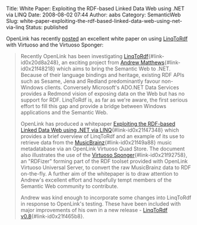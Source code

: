 Title: White Paper: Exploiting the RDF-based Linked Data Web using .NET via LINQ
Date: 2008-08-02 07:44
Author: aabs
Category: SemanticWeb
Slug: white-paper-exploiting-the-rdf-based-linked-data-web-using-net-via-linq
Status: published

OpenLink has recently [posted](http://www.openlinksw.com/dataspace/vdb/weblog/vdb%27s%20BLOG%20%5B136%5D) an excellent white paper on using [LinqToRdf](http://code.google.com/p/linqtordf) with Virtuoso and the Virtuoso Sponger:

> Recently OpenLink has been investigating [LinqToRdf](http://code.google.com/p/linqtordf/){#link-id0x20d8a248}, an exciting project from [Andrew Matthews](http://aabs.wordpress.com/){#link-id0x21f48218} which aims to bring the Semantic Web to .NET. Because of their language bindings and heritage, existing RDF APIs such as Sesame, Jena and Redland predominantly favour non-Windows clients. Conversely Microsoft's ADO.NET Data Services provides a Redmond vision of exposing data on the Web but has no support for RDF. LinqToRdf is, as far as we're aware, the first serious effort to fill this gap and provide a bridge between Windows applications and the Semantic Web.
>
> OpenLink has produced a whitepaper [Exploiting the RDF-based Linked Data Web using .NET via LINQ](http://virtuoso.openlinksw.com/Whitepapers/html/linqtordf/linqtordf1.htm){#link-id0x21f47348} which provides a brief overview of LinqToRdf and an example of its use to retrieve data from the [MusicBrainz](http://musicbrainz.org/){#link-id0x21f49a88} music metadatabase via an OpenLink Virtuoso Quad Store. The document also illustrates the use of the [Virtuoso Sponger](http://virtuoso.openlinksw.com/Whitepapers/pdf/sponger_whitepaper_10102007.pdf){#link-id0x21f92758}, an "RDFizer" forming part of the RDF toolset provided with OpenLink Virtuoso Universal Server, to convert the raw MusicBrainz data to RDF on-the-fly. A further aim of the whitepaper is to draw attention to Andrew's excellent effort and hopefully tempt members of the Semantic Web community to contribute.
>
> Andrew was kind enough to incorporate some changes into LinqToRdf in response to OpenLink's testing. These have been included with major improvements of his own in a new release - [LinqToRdf v0.8](http://aabs.wordpress.com/2008/08/01/announcing-linqtordf-v08/){#link-id0x21f465b8}.
